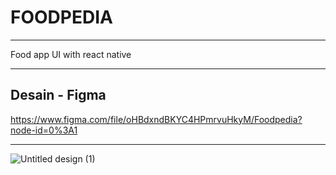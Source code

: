 # FOODPEDIA

***
Food app UI with react native

***

## Desain - Figma
https://www.figma.com/file/oHBdxndBKYC4HPmrvuHkyM/Foodpedia?node-id=0%3A1

***


<!-- <img width="200" alt="0" src="https://user-images.githubusercontent.com/69841215/174292266-a2ed022f-de17-47f6-99df-20c7be5baf0d.png">
<img width="200" alt="1" src="https://user-images.githubusercontent.com/69841215/174292281-8f0237da-009e-4728-907a-d4cc722b6d20.png">
<img width="200" alt="2" src="https://user-images.githubusercontent.com/69841215/174292290-fed3637c-537c-406c-97c2-b0522dbf0faf.png">
<img width="200" alt="3" src="https://user-images.githubusercontent.com/69841215/174292297-ee321c06-e14d-456f-aba7-755afca09b9b.png">
<img width="200" alt="4" src="https://user-images.githubusercontent.com/69841215/174292302-0947df61-1ca1-45bb-b077-8be9c410aae8.png">
 -->
 ![Untitled design (1)](https://user-images.githubusercontent.com/69841215/174293334-0eabaae4-a4f9-4ef2-88c6-36d4356d16e4.png)
